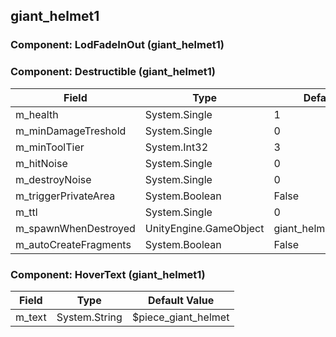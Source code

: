 ## giant_helmet1

### Component: LodFadeInOut (giant_helmet1)

### Component: Destructible (giant_helmet1)

|Field|Type|Default Value|
|-----|----|-------------|
|m_health|System.Single|1|
|m_minDamageTreshold|System.Single|0|
|m_minToolTier|System.Int32|3|
|m_hitNoise|System.Single|0|
|m_destroyNoise|System.Single|0|
|m_triggerPrivateArea|System.Boolean|False|
|m_ttl|System.Single|0|
|m_spawnWhenDestroyed|UnityEngine.GameObject|giant_helmet1_destruction|
|m_autoCreateFragments|System.Boolean|False|

### Component: HoverText (giant_helmet1)

|Field|Type|Default Value|
|-----|----|-------------|
|m_text|System.String|$piece_giant_helmet|

